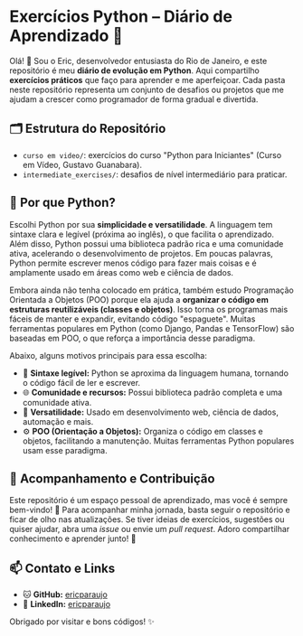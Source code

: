 # Exercícios Python – Diário de Aprendizado 🚀

Olá! 👋 Sou o Eric, desenvolvedor entusiasta do Rio de Janeiro, e este repositório é meu **diário de evolução em Python**. Aqui compartilho **exercícios práticos** que faço para aprender e me aperfeiçoar. 
Cada pasta neste repositório representa um conjunto de desafios ou projetos que me ajudam a crescer como programador de forma gradual e divertida.


## 🗂 Estrutura do Repositório

* `curso em video/`: exercícios do curso "Python para Iniciantes" (Curso em Vídeo, Gustavo Guanabara).
* `intermediate_exercises/`: desafios de nível intermediário para praticar.


## 🐍 Por que Python?

Escolhi Python por sua **simplicidade e versatilidade**. A linguagem tem sintaxe clara e legível (próxima ao inglês), o que facilita o aprendizado. Além disso, Python possui uma biblioteca padrão rica e uma 
comunidade ativa, acelerando o desenvolvimento de projetos. Em poucas palavras, Python permite escrever menos código para fazer mais coisas e é amplamente usado em áreas como web e ciência de dados.

Embora ainda não tenha colocado em prática, também estudo Programação Orientada a Objetos (POO) porque ela ajuda a **organizar o código em estruturas reutilizáveis (classes e objetos)**. Isso torna os programas 
mais fáceis de manter e expandir, evitando código "espaguete". Muitas ferramentas populares em Python (como Django, Pandas e TensorFlow) são baseadas em POO, o que reforça a importância desse paradigma.

Abaixo, alguns motivos principais para essa escolha:

* 🐍 **Sintaxe legível:** Python se aproxima da linguagem humana, tornando o código fácil de ler e escrever.
* 🌐 **Comunidade e recursos:** Possui biblioteca padrão completa e uma comunidade ativa.
* 🚀 **Versatilidade:** Usado em desenvolvimento web, ciência de dados, automação e mais.
* ⚙️ **POO (Orientação a Objetos):** Organiza o código em classes e objetos, facilitando a manutenção. Muitas ferramentas Python populares usam esse paradigma.


## 🤝 Acompanhamento e Contribuição

Este repositório é um espaço pessoal de aprendizado, mas você é sempre bem-vindo! 🌟 Para acompanhar minha jornada, basta seguir o repositório e ficar de olho nas atualizações. Se tiver ideias de exercícios, 
sugestões ou quiser ajudar, abra uma *issue* ou envie um *pull request*. Adoro compartilhar conhecimento e aprender junto! 🚀


## 📫 Contato e Links

* 🐱 **GitHub:** [ericparaujo](https://github.com/ericparaujo)
* 💼 **LinkedIn:** [ericparaujo](https://www.linkedin.com/in/ericparaujo)


Obrigado por visitar e bons códigos! ✨
